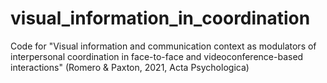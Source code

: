 # visual_information_in_coordination
Code for "Visual information and communication context as modulators of interpersonal coordination in face-to-face and videoconference-based interactions" (Romero &amp; Paxton, 2021, Acta Psychologica)
